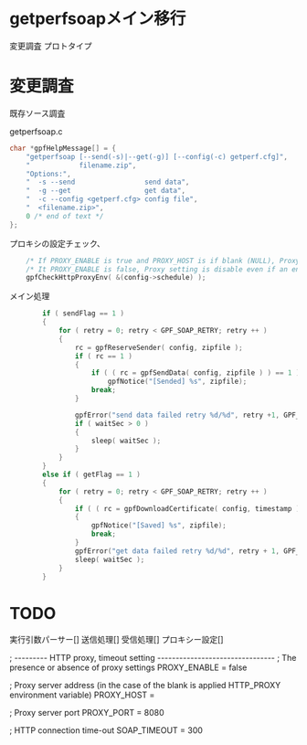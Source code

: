 # getperfsoapメイン移行

変更調査
プロトタイプ

# 変更調査

既存ソース調査

getperfsoap.c

```c
char *gpfHelpMessage[] = {
    "getperfsoap [--send(-s)|--get(-g)] [--config(-c) getperf.cfg]",
    "            filename.zip",
    "Options:",
    "  -s --send                 send data",
    "  -g --get                  get data",
    "  -c --config <getperf.cfg> config file",
    "  <filename.zip>",
    0 /* end of text */
};

```

プロキシの設定チェック、

```c
    /* If PROXY_ENABLE is true and PROXY_HOST is if blank (NULL), Proxy settings to apply environment variable; HTTP_PROXY. */
    /* It PROXY_ENABLE is false, Proxy setting is disable even if an environment variable has been set. */
    gpfCheckHttpProxyEnv( &(config->schedule) );

```

メイン処理

```c
        if ( sendFlag == 1 )
        {
            for ( retry = 0; retry < GPF_SOAP_RETRY; retry ++ )
            {
                rc = gpfReserveSender( config, zipfile );
                if ( rc == 1 )
                {
                    if ( ( rc = gpfSendData( config, zipfile ) ) == 1 )
                        gpfNotice("[Sended] %s", zipfile);
                    break;
                }

                gpfError("send data failed retry %d/%d", retry +1, GPF_SOAP_RETRY);
                if ( waitSec > 0 )
                {
                    sleep( waitSec );
                }
            }
        }
        else if ( getFlag == 1 )
        {
            for ( retry = 0; retry < GPF_SOAP_RETRY; retry ++ )
            {
                if ( ( rc = gpfDownloadCertificate( config, timestamp ) ) == 1 )
                {
                    gpfNotice("[Saved] %s", zipfile);
                    break;
                }
                gpfError("get data failed retry %d/%d", retry + 1, GPF_SOAP_RETRY);
                sleep( waitSec );
            }
        }

```


# TODO

実行引数パーサー[]
送信処理[]
受信処理[]
プロキシー設定[]

; --------- HTTP proxy, timeout setting --------------------------------
; The presence or absence of proxy settings
PROXY_ENABLE = false

; Proxy server address (in the case of the blank is applied HTTP_PROXY environment variable)
PROXY_HOST =

; Proxy server port
PROXY_PORT = 8080

; HTTP connection time-out
SOAP_TIMEOUT = 300


